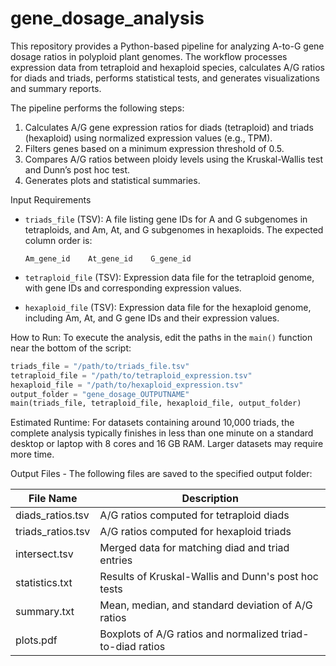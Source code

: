 # gene_dosage_analysis

This repository provides a Python-based pipeline for analyzing A-to-G gene dosage ratios in polyploid plant genomes. The workflow processes expression data from tetraploid and hexaploid species, calculates A/G ratios for diads and triads, performs statistical tests, and generates visualizations and summary reports.

The pipeline performs the following steps:

1. Calculates A/G gene expression ratios for diads (tetraploid) and triads (hexaploid) using normalized expression values (e.g., TPM).
2. Filters genes based on a minimum expression threshold of 0.5.
3. Compares A/G ratios between ploidy levels using the Kruskal-Wallis test and Dunn’s post hoc test.
4. Generates plots and statistical summaries.

Input Requirements

* `triads_file` (TSV): A file listing gene IDs for A and G subgenomes in tetraploids, and Am, At, and G subgenomes in hexaploids. The expected column order is:

  ```
  Am_gene_id    At_gene_id    G_gene_id
  ```

* `tetraploid_file` (TSV): Expression data file for the tetraploid genome, with gene IDs and corresponding expression values. 

* `hexaploid_file` (TSV): Expression data file for the hexaploid genome, including Am, At, and G gene IDs and their expression values.

How to Run:
To execute the analysis, edit the paths in the `main()` function near the bottom of the script:

```python
triads_file = "/path/to/triads_file.tsv"
tetraploid_file = "/path/to/tetraploid_expression.tsv"
hexaploid_file = "/path/to/hexaploid_expression.tsv"
output_folder = "gene_dosage_OUTPUTNAME"
main(triads_file, tetraploid_file, hexaploid_file, output_folder)
```

Estimated Runtime: For datasets containing around 10,000 triads, the complete analysis typically finishes in less than one minute on a standard desktop or laptop with 8 cores and 16 GB RAM. Larger datasets may require more time.

Output Files - The following files are saved to the specified output folder:

| File Name          | Description                                                |
| ------------------ | ---------------------------------------------------------- |
| diads\_ratios.tsv  | A/G ratios computed for tetraploid diads                   |
| triads\_ratios.tsv | A/G ratios computed for hexaploid triads                   |
| intersect.tsv      | Merged data for matching diad and triad entries            |
| statistics.txt     | Results of Kruskal-Wallis and Dunn's post hoc tests        |
| summary.txt        | Mean, median, and standard deviation of A/G ratios         |
| plots.pdf          | Boxplots of A/G ratios and normalized triad-to-diad ratios |

